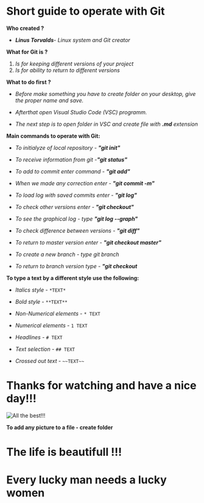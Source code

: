 # **Short guide to operate with Git**

**Who created ?**

* ***Linus Torvalds***- *Linux system and Git creator*

**What for Git is ?**

1. *Is for keeping different versions of your project*
2. *Is for ability to return to different versions*

**What to do first ?**

* *Before make something you have to create folder on your desktop, give the proper name and save.*
* *Afterthat open Visual Studio Code (VSC) programm.*

* *The next step is to open folder in VSC and create file with **.md** extension*

**Main commands to operate with Git:**

* *To initialyze of local repository - **"git init"***

* *To receive information from git -**"git status"***

* *To add to commit enter command - **"git add"***

* *When we made any correction enter - **"git commit -m"***

* *To load log with saved commits enter - **"git log"***

* *To check other versions enter - **"git checkout"***

* *To see the graphical log - type **"git log --graph"***

* *To check difference between versions - **"git diff"***

* *To return to master version enter - **"git checkout master"***

* *To create a new branch - type git branch <branch name>*

* *To return to branch version type - **"git checkout <branch>***

**To type a text by a different style use the following:**

* *Italics style* - `*TEXT*`

* *Bold style* - `**TEXT**`

* *Non-Numerical elements* - `* TEXT`

* *Numerical elements* - `1 TEXT`

* *Headlines* - `# TEXT`

* *Text selection* - `## TEXT`

* *Crossed out text* - ` ~~TEXT~~ `

# Thanks for watching and have a nice day!!!

![All the best!!!](../../../../../C:/Users/romal/Desktop/%D0%98%D0%BD%D1%81%D1%82%D1%80%D1%83%D0%BA%D1%86%D0%B8%D1%8F%20%D0%BF%D0%BE%20%D1%80%D0%B0%D0%B1%D0%BE%D1%82%D0%B5%20Git/summer-wallpapers-1920x1080-0005.jpg)

**To add any picture to a file - create folder <gitignore>**

# **The life is beautifull !!!**
  
# Every lucky man needs a lucky women  
